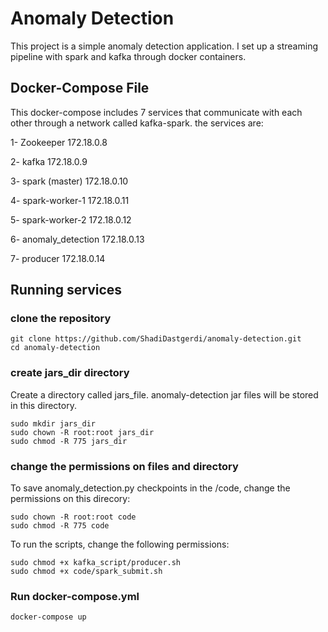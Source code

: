 # **Anomaly Detection**
This project is a simple anomaly detection application. I set up a streaming pipeline with spark and kafka through docker containers. 

## Docker-Compose File
This docker-compose includes 7 services that communicate with each other through a network called kafka-spark. the services are:

1- Zookeeper         172.18.0.8

2- kafka             172.18.0.9

3- spark (master)    172.18.0.10

4- spark-worker-1    172.18.0.11

5- spark-worker-2    172.18.0.12

6- anomaly_detection 172.18.0.13

7- producer          172.18.0.14


## Running services
### **clone the repository**
```
git clone https://github.com/ShadiDastgerdi/anomaly-detection.git
cd anomaly-detection
```

### **create jars_dir directory**
Create a directory called jars_file. anomaly-detection jar files will be stored in this directory.
```
sudo mkdir jars_dir
sudo chown -R root:root jars_dir
sudo chmod -R 775 jars_dir
```
### **change the permissions on files and directory**
To save anomaly_detection.py checkpoints in the /code, change the permissions on this direcory:
```
sudo chown -R root:root code
sudo chmod -R 775 code
```
To run the scripts, change the following permissions:
```
sudo chmod +x kafka_script/producer.sh
sudo chmod +x code/spark_submit.sh
```
### **Run docker-compose.yml**
```
docker-compose up
```
